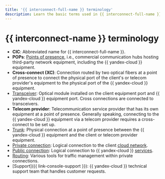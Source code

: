 ```yaml
---
title: '{{ interconnect-full-name }} terminology'
description: Learn the basic terms used in {{ interconnect-full-name }}.
---
```


# {{ interconnect-name }} terminology

* **CIC**: Abbreviated name for {{ interconnect-full-name }}.
* **POPs**: [Points of presence](./pops.md), i.e., commercial communication hubs hosting third-party network equipment, including the {{ yandex-cloud }} equipment.
* **Cross-connect (XC)**: Connection routed by two optical fibers at a point of presence to connect the physical port of the client's or telecom provider's equipment to the physical port of the {{ yandex-cloud }} equipment.
* [Transceiver](./transceivers.md): Optical module installed on the client equipment port and {{ yandex-cloud }} equipment port. Cross connections are connected to transceivers.
* **Telecom provider**: Telecommunication service provider that has its own equipment at a point of presence. Generally speaking, connecting to the {{ yandex-cloud }} equipment via a telecom provider requires a cross-connect to be set up.
* [Trunk](./trunk.md): Physical connection at a point of presence between the {{ yandex-cloud }} equipment and the client or telecom provider equipment.
* [Private connection](./priv-con.md): Logical connection to the client [cloud network](../../vpc/concepts/network.md#network).
* [Public connection](./pub-con.md): Logical connection to {{ yandex-cloud }} [services](./pub-con.md#svc-list).
* [Routing](./routing.md): Various tools for traffic management within private connections.
* [Support]({{ link-console-support }}): {{ yandex-cloud }} technical support team that handles customer requests.
